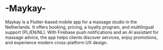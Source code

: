 # -Maykay-
Maykay is a Flutter-based mobile app for a massage studio in the Netherlands. It offers booking, pricing, a loyalty program, and multilingual support (PL/EN/NL). With Firebase push notifications and an AI assistant for massage advice, the app helps clients discover services, enjoy promotions, and experience modern cross-platform UX design.
